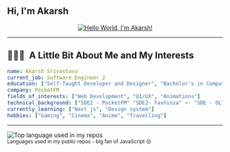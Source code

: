 ## Hi, I'm Akarsh

<div align="center">

[![Hello World, I'm Akarsh!](https://user-images.githubusercontent.com/74038190/225813708-98b745f2-7d22-48cf-9150-083f1b00d6c9.gif)](https://github.com/akarshs27)
</div>

---

<h2> 👨🏻‍💻 &nbsp;A Little Bit About Me and My Interests</h2>

```yaml
name: Akarsh Srivastava
current_job: Software Engineer 2
education: ["Self-Taught Developer and Designer", "Bachelor's in Computer Science"]
company: PocketFM
fields_of_interests: ["Web Development", "UI/UX", "Animations"]
technical_background: ["SDE2 - PocketFM" "SDE2- Fashinza" <- "SDE - DLT LABS"]
currently_learning: ["Next js", "Design system"]
hobbies: ["Gaming", "Cinema", "Anime", "Travelling"]
```
  
---  

  <img width="" src="https://github-readme-stats.vercel.app/api/top-langs/?username=akarshs27&layout=compact&hide_title=1&card_width=300&theme=dark" alt="Top language used in my repos" />
  <br />
  <small>Languages used in my public repos - big fan of JavaScript 😛</small>
  <br />

